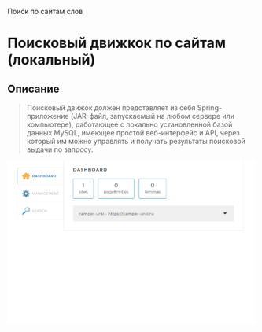 Поиск по сайтам слов
# Поисковый движкок по сайтам (локальный)
## Описание
>Поисковый движок должен представляет из себя Spring-приложение
(JAR-файл, запускаемый на любом сервере или компьютере), работающее с
локально установленной базой данных MySQL, имеющее простой
веб-интерфейс и API, через который им можно управлять и получать
результаты поисковой выдачи по запросу.

<img src="src/main/resources/Gifius.ru.gif" width="530"/>

